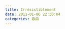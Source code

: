 ```yaml
---
title: Irrésistiblement
date: 2011-01-06 22:30:04
categories: 歌曲
---
```


<object height="385" width="480"><param name="movie" value="http://www.youtube.com/v/Jk7MACJ95ik?fs=1&hl=zh_TW"></param><param name="allowFullScreen" value="true"></param><param name="allowscriptaccess" value="always"></param><embed allowfullscreen="true" allowscriptaccess="always" height="385" src="http://www.youtube.com/v/Jk7MACJ95ik?fs=1&hl=zh_TW" type="application/x-shockwave-flash" width="480"></embed></object>